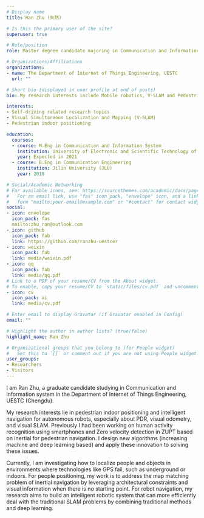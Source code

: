 ```yaml
---
# Display name
title: Ran Zhu (朱然)

# Is this the primary user of the site?
superuser: true

# Role/position
role: Master degree candidate majoring in Communication and Information System

# Organizations/Affiliations
organizations:
- name: The Department of Internet of Things Engineering, UESTC
  url: ""

# Short bio (displayed in user profile at end of posts)
bio: My research interests include Mobile robotics, V-SLAM and Pedestrian indoor positioning.

interests:
- Self-driving related research topics
- Visual Simultaneous Localization and Mapping (V-SLAM)
- Pedestrian indoor positioning

education:
  courses:
  - course: M.Eng in Communication and Information System
    institution: University of Electronic and Scientific Technology of China (UESTC)
    year: Expected in 2021
  - course: B.Eng in Communication Engineering
    institution: Jilin University (JLU)
    year: 2018

# Social/Academic Networking
# For available icons, see: https://sourcethemes.com/academic/docs/page-builder/#icons
#   For an email link, use "fas" icon pack, "envelope" icon, and a link in the
#   form "mailto:your-email@example.com" or "#contact" for contact widget.
social:
- icon: envelope
  icon_pack: fas
  mailto:zhu_ran@outlook.com
- icon: github
  icon_pack: fab
  link: https://github.com/ranzhu-uestcer
- icon: weixin
  icon_pack: fab
  link: media/weixin.pdf
- icon: qq
  icon_pack: fab
  link: media/qq.pdf
# Link to a PDF of your resume/CV from the About widget.
# To enable, copy your resume/CV to `static/files/cv.pdf` and uncomment the lines below.
- icon: cv
  icon_pack: ai
  link: media/cv.pdf

# Enter email to display Gravatar (if Gravatar enabled in Config)
email: ""

# Highlight the author in author lists? (true/false)
highlight_name: Ran Zhu

# Organizational groups that you belong to (for People widget)
#   Set this to `[]` or comment out if you are not using People widget.
user_groups:
- Researchers
- Visitors
---
```


I am Ran Zhu, a graduate candidate studying in Communication and information system in the Department of Internet of Things Engineering, UESTC (Chengdu).

My research interests lie in pedestrian indoor positioning and intelligent navigation for autonomous robots, especially about PDR, visual odometry, and visual SLAM. Previously I had been working on human activity recognition using smartphones and Zero velocity detection in ZUPT based on inertial for pedestrian navigation. I design new algorithms (increasing machine and deep learning based) and apply these innovation to solving these issues.

Currently, I am investigating how to localize people and objects in environments where technologies like GPS fail, such as underground or indoors. For people positioning, my work is to address the map matching problem of inertial navigation by leveraging architectural constraints and visual information when there is no starting point. For robot navigation, my research aims to build an intelligent robotic system that can more efficiently deal with the traditional SLAM problems by combining traditional methods and deep learning.
